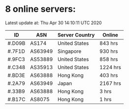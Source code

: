 # 8 online servers:

Latest update at: Thu Apr 30 14:10:11 UTC 2020

| ID | ASN | Server Country | Online |
| -- | --- | -------------- | ------ |
| #.D09B | AS174 | United States | 843 hrs |
| #.7F1D | AS63949 | Singapore | 930 hrs |
| #.9FC3 | AS53889 | United States | 858 hrs |
| #.C348 | AS35913 | United States | 1224 hrs |
| #.BD3E | AS63888 | Hong Kong | 403 hrs |
| #.2A79 | AS63949 | Japan | 2167 hrs |
| #.33B9 | AS63888 | Hong Kong | 3 hrs |
| #.B17C | AS8075 | Hong Kong | 1 hrs |

